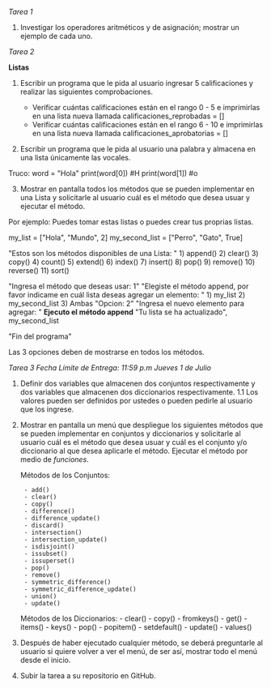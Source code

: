 *Tarea 1*

1. Investigar los operadores aritméticos y de asignación; mostrar un ejemplo de cada uno.


*Tarea 2*

**Listas**
1. Escribir un programa que le pida al usuario ingresar 5 calificaciones y realizar las siguientes comprobaciones.

    - Verificar cuántas calificaciones están en el rango 0 - 5 e imprimirlas en una lista nueva llamada calificaciones_reprobadas = []
    - Verificar cuántas calificaciones están en el rango 6 - 10 e imprimirlas en una lista nueva llamada calificaciones_aprobatorias = []

2. Escribir un programa que le pida al usuario una palabra y almacena en una lista únicamente las vocales.

Truco:
    word = "Hola"
    print(word[0])   #H
    print(word[1])   #o

3. Mostrar en pantalla todos los métodos que se pueden implementar en una Lista y solicitarle al usuario cuál es el método que desea usuar y ejecutar el método.

Por ejemplo:
Puedes tomar estas listas o puedes crear tus proprias listas.

my_list = ["Hola", "Mundo", 2]
my_second_list = ["Perro", "Gato", True]

"Estos son los métodos disponibles de una Lista: " 
    1) append()
    2) clear()
    3) copy()
    4) count()
    5) extend()
    6) index()
    7) insert()
    8) pop()
    9) remove()
    10) reverse()
    11) sort()

"Ingresa el método que deseas usar: 1"
    "Elegiste el método append, por favor indicame en cuál lista deseas agregar un elemento: "
        1) my_list
        2) my_second_list
        3) Ambas
        "Opcion: 2"
            "Ingresa el nuevo elemento para agregar: "
            **Ejecuto el método append**
            "Tu lista se ha actualizado", my_second_list

"Fin del programa"

Las 3 opciones deben de mostrarse en todos los métodos.

*Tarea 3*  *Fecha Límite de Entrega: 11:59 p.m Jueves 1 de Julio*

1. Definir dos variables que almacenen dos conjuntos respectivamente y dos variables que almacenen dos diccionarios respectivamente.
    1.1 Los valores pueden ser definidos por ustedes o pueden pedirle al usuario que los ingrese.

2. Mostrar en pantalla un menú que despliegue los siguientes métodos que se pueden implementar en conjuntos y diccionarios y solicitarle al usuario cuál es el método que desea usuar y cuál es el conjunto y/o diccionario al que desea aplicarle el método. Ejecutar el método por medio de *funciones*.

    Métodos de los Conjuntos:

        - add()
        - clear()
        - copy()
        - difference()
        - difference_update()
        - discard()
        - intersection()
        - intersection_update()
        - isdisjoint()
        - issubset()
        - issuperset()
        - pop()
        - remove()
        - symmetric_difference()
        - symmetric_difference_update()
        - union()
        - update()

    Métodos de los Diccionarios:
        - clear()
        - copy()
        - fromkeys()
        - get()
        - items()
        - keys()
        - pop()
        - popitem()
        - setdefault()
        - update()
        - values()

3. Después de haber ejecutado cualquier método, se deberá preguntarle al usuario si quiere volver a ver el menú, de ser así, mostrar todo el menú desde el inicio.

4. Subir la tarea a su repositorio en GitHub.